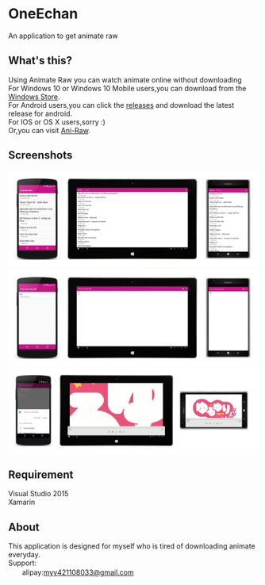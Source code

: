 # OneEchan
An application to get animate raw 

What's this?
-----------
Using Animate Raw you can watch animate online without downloading  
For Windows 10 or Windows 10 Mobile users,you can download from the [Windows Store](https://www.microsoft.com/store/apps/9nblggh6jxgp).  
For Android users,you can click the [releases](https://github.com/Tlaster/OneEchan/releases) and download the latest release for android.  
For IOS or OS X users,sorry :)  
Or,you can visit [Ani-Raw](http://oneechan.moe/).

Screenshots
-----------
![MainPage](Screenshots/MainPage.jpg "MainPage")
![Detail](Screenshots/DetailPage.jpg "Animate Detail")
![PlayPage](Screenshots/PlayPage.jpg "Watching animate")

Requirement
-----------
Visual Studio 2015  
Xamarin  

About
-----------
This application is designed for myself who is tired of downloading animate everyday.  
Support:  
　　alipay:myy421108033@gmail.com
